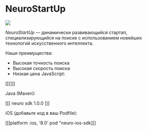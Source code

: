 # NeuroStartUp

![](logo.png)

*NeuroStartUp* — динамически развивающийся стартап, специализирующийся на поиске с использованием новейших технологий искусственного интеллекта.

Наши преимущества:
* Высокая точность поиска
* Высокая скорость поиска
* Низкая цена
JavaScript:

[[[<script src="https://localhost/neuro.sdk.min.js"></script>]]]

Java (Maven):

[[[<dependency>
  <groupId>neuro</groupId>
  <artifactId>sdk</artifactId>
  <version>1.0.0</version>
</dependency>]]]

iOS (добавьте код в ваш Podfile):

[[[platform :ios, '8.0'
pod "neuro-ios-sdk]]]